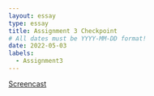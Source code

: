 ```yaml
---
layout: essay
type: essay
title: Assignment 3 Checkpoint
# All dates must be YYYY-MM-DD format!
date: 2022-05-03
labels:
  - Assignment3
---
```


[Screencast](https://drive.google.com/file/d/1Wps3uwVRWRG1MsDUzpW4RMz0NVDCMcWP/view?usp=sharing)
